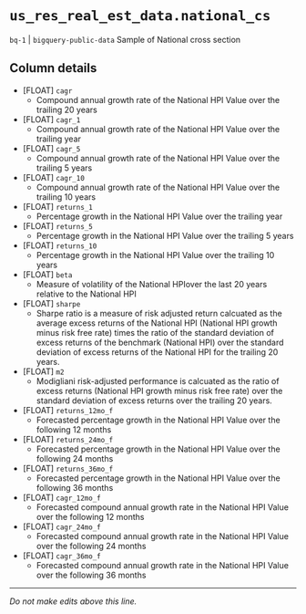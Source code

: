# `us_res_real_est_data.national_cs`
`bq-1` | `bigquery-public-data`
Sample of National cross section

## Column details
* [FLOAT]     `cagr`
  - Compound annual growth rate of the National HPI Value over the trailing 20 years
* [FLOAT]     `cagr_1`
  - Compound annual growth rate of the National HPI Value over the trailing year
* [FLOAT]     `cagr_5`
  - Compound annual growth rate of the National HPI Value over the trailing 5 years
* [FLOAT]     `cagr_10`
  - Compound annual growth rate of the National HPI Value over the trailing 10 years
* [FLOAT]     `returns_1`
  - Percentage growth in the National HPI Value over the trailing year
* [FLOAT]     `returns_5`
  - Percentage growth in the National HPI Value over the trailing 5 years
* [FLOAT]     `returns_10`
  - Percentage growth in the National HPI Value over the trailing 10 years
* [FLOAT]     `beta`
  - Measure of volatility of the National HPIover the last 20 years relative to the National HPI
* [FLOAT]     `sharpe`
  - Sharpe ratio is a measure of risk adjusted return calcuated as the average excess returns of the National HPI (National HPI growth minus risk free rate) times the ratio of the standard deviation of excess returns of the benchmark (National HPI) over the standard deviation of excess returns of the National HPI for the trailing 20 years.
* [FLOAT]     `m2`
  - Modigliani risk-adjusted performance is calcuated as the ratio of excess returns (National HPI growth minus risk free rate) over the standard deviation of excess returns over the trailing 20 years.
* [FLOAT]     `returns_12mo_f`
  - Forecasted percentage growth in the National HPI Value over the following 12 months
* [FLOAT]     `returns_24mo_f`
  - Forecasted percentage growth in the National HPI Value over the following 24 months
* [FLOAT]     `returns_36mo_f`
  - Forecasted percentage growth in the National HPI Value over the following 36 months
* [FLOAT]     `cagr_12mo_f`
  - Forecasted compound annual growth rate in the National HPI Value over the following 12 months
* [FLOAT]     `cagr_24mo_f`
  - Forecasted compound annual growth rate in the National HPI Value over the following 24 months
* [FLOAT]     `cagr_36mo_f`
  - Forecasted compound annual growth rate in the National HPI Value over the following 36 months

-------------------------------------------------------------------------------
*Do not make edits above this line.*
